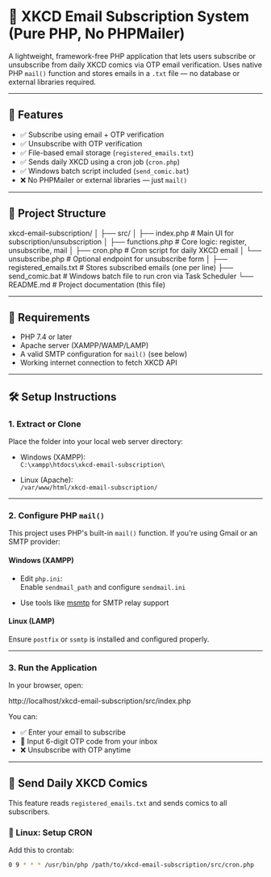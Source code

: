 # 📩 XKCD Email Subscription System (Pure PHP, No PHPMailer)

A lightweight, framework-free PHP application that lets users subscribe or unsubscribe from daily XKCD comics via OTP email verification. Uses native PHP `mail()` function and stores emails in a `.txt` file — no database or external libraries required.

---

## 🚀 Features

- ✅ Subscribe using email + OTP verification
- ✅ Unsubscribe with OTP verification
- ✅ File-based email storage (`registered_emails.txt`)
- ✅ Sends daily XKCD using a cron job (`cron.php`)
- ✅ Windows batch script included (`send_comic.bat`)
- ❌ No PHPMailer or external libraries — just `mail()`

---

## 📁 Project Structure

xkcd-email-subscription/
│
├── src/
│ ├── index.php # Main UI for subscription/unsubscription
│ ├── functions.php # Core logic: register, unsubscribe, mail
│ ├── cron.php # Cron script for daily XKCD email
│ └── unsubscribe.php # Optional endpoint for unsubscribe form
│
├── registered_emails.txt # Stores subscribed emails (one per line)
├── send_comic.bat # Windows batch file to run cron via Task Scheduler
└── README.md # Project documentation (this file)


---

## 🔧 Requirements

- PHP 7.4 or later
- Apache server (XAMPP/WAMP/LAMP)
- A valid SMTP configuration for `mail()` (see below)
- Working internet connection to fetch XKCD API

---

## 🛠 Setup Instructions

### 1. Extract or Clone

Place the folder into your local web server directory:

- Windows (XAMPP):  
  `C:\xampp\htdocs\xkcd-email-subscription\`

- Linux (Apache):  
  `/var/www/html/xkcd-email-subscription/`

---

### 2. Configure PHP `mail()`

This project uses PHP's built-in `mail()` function. If you're using Gmail or an SMTP provider:

#### Windows (XAMPP)
- Edit `php.ini`:  
  Enable `sendmail_path` and configure `sendmail.ini`

- Use tools like [msmtp](https://msmtp.sourceforge.io/) for SMTP relay support

#### Linux (LAMP)
Ensure `postfix` or `ssmtp` is installed and configured properly.

---

### 3. Run the Application

In your browser, open:

http://localhost/xkcd-email-subscription/src/index.php


You can:
- ✅ Enter your email to subscribe
- 🔐 Input 6-digit OTP code from your inbox
- ❌ Unsubscribe with OTP anytime

---

## 🔁 Send Daily XKCD Comics

This feature reads `registered_emails.txt` and sends comics to all subscribers.

### 🐧 Linux: Setup CRON

Add this to crontab:
```bash
0 9 * * * /usr/bin/php /path/to/xkcd-email-subscription/src/cron.php
